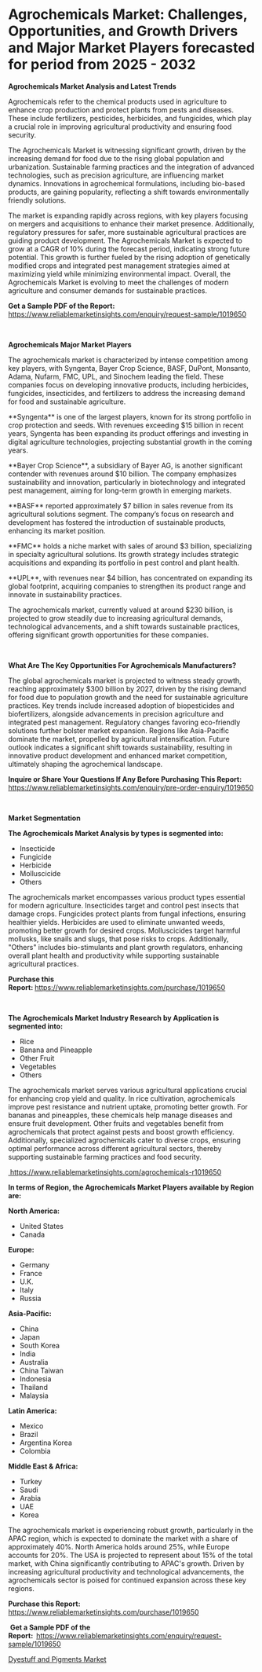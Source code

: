 <p><h1>Agrochemicals Market: Challenges, Opportunities, and Growth Drivers and Major Market Players forecasted for period from 2025 - 2032</h1></p><p><strong>Agrochemicals Market Analysis and Latest Trends</strong></p>
<p><p>Agrochemicals refer to the chemical products used in agriculture to enhance crop production and protect plants from pests and diseases. These include fertilizers, pesticides, herbicides, and fungicides, which play a crucial role in improving agricultural productivity and ensuring food security.</p><p>The Agrochemicals Market is witnessing significant growth, driven by the increasing demand for food due to the rising global population and urbanization. Sustainable farming practices and the integration of advanced technologies, such as precision agriculture, are influencing market dynamics. Innovations in agrochemical formulations, including bio-based products, are gaining popularity, reflecting a shift towards environmentally friendly solutions.</p><p>The market is expanding rapidly across regions, with key players focusing on mergers and acquisitions to enhance their market presence. Additionally, regulatory pressures for safer, more sustainable agricultural practices are guiding product development. The Agrochemicals Market is expected to grow at a CAGR of 10% during the forecast period, indicating strong future potential. This growth is further fueled by the rising adoption of genetically modified crops and integrated pest management strategies aimed at maximizing yield while minimizing environmental impact. Overall, the Agrochemicals Market is evolving to meet the challenges of modern agriculture and consumer demands for sustainable practices.</p></p>
<p><strong>Get a Sample PDF of the Report:&nbsp;</strong> <a href="https://www.reliablemarketinsights.com/enquiry/request-sample/1019650?utm_campaign=3033&utm_medium=2&utm_source=Github&utm_content=ia&utm_term=31032025&utm_id=agrochemicals">https://www.reliablemarketinsights.com/enquiry/request-sample/1019650</a></p>
<p>&nbsp;</p>
<p><strong>Agrochemicals Major Market Players</strong></p>
<p><p>The agrochemicals market is characterized by intense competition among key players, with Syngenta, Bayer Crop Science, BASF, DuPont, Monsanto, Adama, Nufarm, FMC, UPL, and Sinochem leading the field. These companies focus on developing innovative products, including herbicides, fungicides, insecticides, and fertilizers to address the increasing demand for food and sustainable agriculture.</p><p>**Syngenta** is one of the largest players, known for its strong portfolio in crop protection and seeds. With revenues exceeding $15 billion in recent years, Syngenta has been expanding its product offerings and investing in digital agriculture technologies, projecting substantial growth in the coming years.</p><p>**Bayer Crop Science**, a subsidiary of Bayer AG, is another significant contender with revenues around $10 billion. The company emphasizes sustainability and innovation, particularly in biotechnology and integrated pest management, aiming for long-term growth in emerging markets.</p><p>**BASF** reported approximately $7 billion in sales revenue from its agricultural solutions segment. The company’s focus on research and development has fostered the introduction of sustainable products, enhancing its market position.</p><p>**FMC** holds a niche market with sales of around $3 billion, specializing in specialty agricultural solutions. Its growth strategy includes strategic acquisitions and expanding its portfolio in pest control and plant health.</p><p>**UPL**, with revenues near $4 billion, has concentrated on expanding its global footprint, acquiring companies to strengthen its product range and innovate in sustainability practices.</p><p>The agrochemicals market, currently valued at around $230 billion, is projected to grow steadily due to increasing agricultural demands, technological advancements, and a shift towards sustainable practices, offering significant growth opportunities for these companies.</p></p>
<p>&nbsp;</p>
<p><strong>What Are The Key Opportunities For Agrochemicals Manufacturers?</strong></p>
<p><p>The global agrochemicals market is projected to witness steady growth, reaching approximately $300 billion by 2027, driven by the rising demand for food due to population growth and the need for sustainable agriculture practices. Key trends include increased adoption of biopesticides and biofertilizers, alongside advancements in precision agriculture and integrated pest management. Regulatory changes favoring eco-friendly solutions further bolster market expansion. Regions like Asia-Pacific dominate the market, propelled by agricultural intensification. Future outlook indicates a significant shift towards sustainability, resulting in innovative product development and enhanced market competition, ultimately shaping the agrochemical landscape.</p></p>
<p><strong>Inquire or Share Your Questions If Any Before Purchasing This Report:</strong> <a href="https://www.reliablemarketinsights.com/enquiry/pre-order-enquiry/1019650?utm_campaign=3033&utm_medium=2&utm_source=Github&utm_content=ia&utm_term=31032025&utm_id=agrochemicals">https://www.reliablemarketinsights.com/enquiry/pre-order-enquiry/1019650</a></p>
<p>&nbsp;</p>
<p><strong>Market Segmentation</strong></p>
<p><strong>The Agrochemicals Market Analysis by types is segmented into:</strong></p>
<p><ul><li>Insecticide</li><li>Fungicide</li><li>Herbicide</li><li>Molluscicide</li><li>Others</li></ul></p>
<p><p>The agrochemicals market encompasses various product types essential for modern agriculture. Insecticides target and control pest insects that damage crops. Fungicides protect plants from fungal infections, ensuring healthier yields. Herbicides are used to eliminate unwanted weeds, promoting better growth for desired crops. Molluscicides target harmful mollusks, like snails and slugs, that pose risks to crops. Additionally, "Others" includes bio-stimulants and plant growth regulators, enhancing overall plant health and productivity while supporting sustainable agricultural practices.</p></p>
<p><strong>Purchase this Report:&nbsp;</strong><a href="https://www.reliablemarketinsights.com/purchase/1019650?utm_campaign=3033&utm_medium=2&utm_source=Github&utm_content=ia&utm_term=31032025&utm_id=agrochemicals">https://www.reliablemarketinsights.com/purchase/1019650</a></p>
<p>&nbsp;</p>
<p><strong>The Agrochemicals Market Industry Research by Application is segmented into:</strong></p>
<p><ul><li>Rice</li><li>Banana and Pineapple</li><li>Other Fruit</li><li>Vegetables</li><li>Others</li></ul></p>
<p><p>The agrochemicals market serves various agricultural applications crucial for enhancing crop yield and quality. In rice cultivation, agrochemicals improve pest resistance and nutrient uptake, promoting better growth. For bananas and pineapples, these chemicals help manage diseases and ensure fruit development. Other fruits and vegetables benefit from agrochemicals that protect against pests and boost growth efficiency. Additionally, specialized agrochemicals cater to diverse crops, ensuring optimal performance across different agricultural sectors, thereby supporting sustainable farming practices and food security.</p></p>
<p><a href="https://www.reliablemarketinsights.com/agrochemicals-r1019650?utm_campaign=3033&utm_medium=2&utm_source=Github&utm_content=ia&utm_term=31032025&utm_id=agrochemicals">&nbsp;https://www.reliablemarketinsights.com/agrochemicals-r1019650</a></p>
<p><strong>In terms of Region, the Agrochemicals Market Players available by Region are:</strong></p>
<p>
    <p> <strong> North America: </strong>
        <ul>
            <li>United States</li>
            <li>Canada</li>
        </ul>
        </p> 
    <p> <strong> Europe: </strong>
        <ul>
            <li>Germany</li>
            <li>France</li>
            <li>U.K.</li>
            <li>Italy</li>
            <li>Russia</li>
        </ul>
        </p> 
    <p> <strong> Asia-Pacific: </strong>
        <ul>
            <li>China</li>
            <li>Japan</li>
            <li>South Korea</li>
            <li>India</li>
            <li>Australia</li>
            <li>China Taiwan</li>
            <li>Indonesia</li>
            <li>Thailand</li>
            <li>Malaysia</li>
        </ul>
        </p> 
    <p> <strong> Latin America: </strong>
        <ul>
            <li>Mexico</li>
            <li>Brazil</li>
            <li>Argentina Korea</li>
            <li>Colombia</li>
        </ul>
        </p> 
    <p> <strong> Middle East & Africa: </strong>
        <ul>
            <li>Turkey</li>
            <li>Saudi</li>
            <li>Arabia</li>
            <li>UAE</li>
            <li>Korea</li>
        </ul>
    </p>
    </p>
<p><p>The agrochemicals market is experiencing robust growth, particularly in the APAC region, which is expected to dominate the market with a share of approximately 40%. North America holds around 25%, while Europe accounts for 20%. The USA is projected to represent about 15% of the total market, with China significantly contributing to APAC's growth. Driven by increasing agricultural productivity and technological advancements, the agrochemicals sector is poised for continued expansion across these key regions.</p></p>
<p><strong>Purchase this Report: </strong><a href="https://www.reliablemarketinsights.com/purchase/1019650?utm_campaign=3033&utm_medium=2&utm_source=Github&utm_content=ia&utm_term=31032025&utm_id=agrochemicals">https://www.reliablemarketinsights.com/purchase/1019650</a></p>
<p>&nbsp;<strong>Get a Sample PDF of the Report:&nbsp;&nbsp;</strong><a href="https://www.reliablemarketinsights.com/enquiry/request-sample/1019650?utm_campaign=3033&utm_medium=2&utm_source=Github&utm_content=ia&utm_term=31032025&utm_id=agrochemicals">https://www.reliablemarketinsights.com/enquiry/request-sample/1019650</a></p>
<p><strong></strong></p>
<p><p><a href="https://github.com/HobertDavis43/Market-Research-Report-List-2/blob/main/dyestuff-and-pigments-market.md?utm_campaign=3033&utm_medium=2&utm_source=Github&utm_content=ia&utm_term=31032025&utm_id=agrochemicals">Dyestuff and Pigments Market</a></p></p>